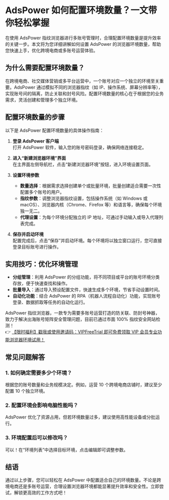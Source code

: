 # AdsPower 如何配置环境数量？一文带你轻松掌握

在使用 AdsPower 指纹浏览器进行多账号管理时，合理配置环境数量是提升效率的关键一步。本文将为您详细讲解如何设置 AdsPower 的浏览器环境数量，帮助您快速上手，优化跨境电商或多账号运营体验。

## 为什么需要配置环境数量？

在跨境电商、社交媒体营销或多平台运营中，一个账号对应一个独立的环境至关重要。AdsPower 通过模拟不同的浏览器指纹（如 IP、操作系统、屏幕分辨率等），实现账号间的隔离，防止关联和封号风险。配置环境数量的核心在于根据您的业务需求，灵活创建和管理多个独立环境。

## 配置环境数量的步骤

以下是 AdsPower 配置环境数量的具体操作指南：

1. **登录 AdsPower 客户端**  
   打开 AdsPower 软件，输入您的账号密码登录，确保网络连接稳定。

2. **进入“新建浏览器环境”界面**  
   在主界面左侧导航栏，点击“新建浏览器环境”按钮，进入环境设置页面。

3. **设置环境参数**  
   - **数量选择**：根据需求选择创建单个或批量环境，批量创建适合需要一次性配置多个账号的用户。  
   - **指纹参数**：调整浏览器指纹设置，包括操作系统（如 Windows 或 macOS）、浏览器内核（Chrome、Firefox 等）和语言等，确保每个环境独一无二。  
   - **代理设置**：为每个环境分配独立的 IP 地址，可通过手动输入或导入代理列表完成。

4. **保存并启动环境**  
   配置完成后，点击“保存”并启动环境。每个环境将以独立窗口运行，您可直接登录目标账号进行操作。

## 实用技巧：优化环境管理

- **分组管理**：利用 AdsPower 的分组功能，将不同项目或平台的账号环境分类存放，便于快速查找和操作。  
- **批量导入**：通过导入预设配置文件，快速生成多个环境，节省手动设置时间。  
- **自动化功能**：结合 AdsPower 的 RPA（机器人流程自动化）功能，实现账号登录、数据抓取等任务的自动化运行。

AdsPower 指纹浏览器，一款专为需要多账号运营打造的防关联、防封号神器，致力于解决出海账号矩阵安全管理问题，目前已通过市面 100% 指纹安全网站检测！  
👉 [【限时福利】戳我或使用邀请码：VIPFreeTrial 即可免费领取 VIP 会员专业功能浏览器环境试用！](https://bit.ly/adspower_free)

## 常见问题解答

### 1. 如何确定需要多少个环境？  
根据您的账号数量和业务规模决定。例如，运营 10 个跨境电商店铺时，建议至少配置 10 个独立环境。

### 2. 配置环境会影响电脑性能吗？  
AdsPower 优化了资源占用，但若环境数量过多，建议使用高性能设备或分批运行。

### 3. 环境配置后可以修改吗？  
可以！在“环境列表”中选择目标环境，点击编辑即可调整参数。

## 结语

通过以上步骤，您可以轻松在 AdsPower 中配置适合自己的环境数量。不论是跨境电商还是多账号运营，合理设置浏览器环境都能显著提升效率和安全性。立即尝试，解锁更高效的工作方式吧！